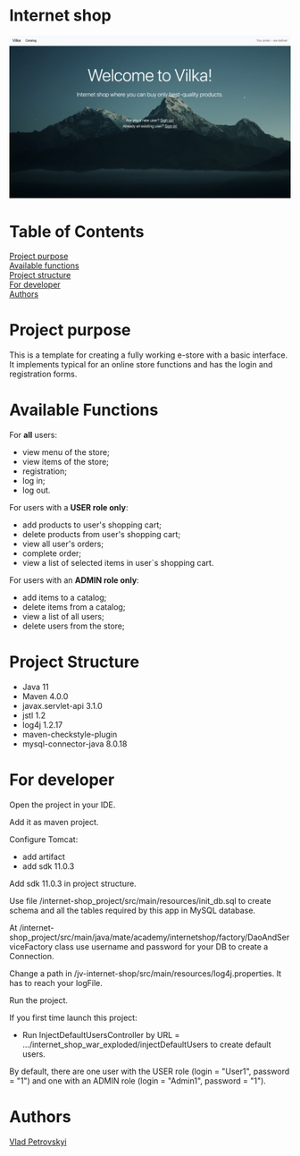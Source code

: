 # Internet shop
![Header Image](src/main/resources/main_page.png)
# Table of Contents
[Project purpose](#purpose)<br>
[Available functions](#avaiable_functions)<br>
[Project structure](#structure)<br>
[For developer](#developer-start)<br>
[Authors](#authors)
# <a name="purpose"></a>Project purpose

This is a template for creating a fully working e-store with a basic interface.
It implements typical for an online store functions and has the login and registration forms.


# <a name="avvailable_functions"></a>Available Functions
For **all** users: 
* view menu of the store;
* view items of the store;
* registration;
* log in;
* log out.
  
For users with a **USER role only**: 
* add products to user's shopping cart;
* delete products from user's shopping cart;
* view all user's orders;
* complete order;
* view a list of selected items in user`s shopping cart.

For users with an **ADMIN role only**:
* add items to a catalog;
* delete items from a catalog;
* view a list of all users;
* delete users from the store;


# <a name="structure"></a>Project Structure
* Java 11
* Maven 4.0.0
* javax.servlet-api 3.1.0
* jstl 1.2
* log4j 1.2.17
* maven-checkstyle-plugin
* mysql-connector-java 8.0.18


# <a name="developer-start"></a>For developer
Open the project in your IDE.

Add it as maven project.

Configure Tomcat:
* add artifact
* add sdk 11.0.3

Add sdk 11.0.3 in project structure.

Use file /internet-shop_project/src/main/resources/init_db.sql to create schema and all the tables required by this app in MySQL database.

At /internet-shop_project/src/main/java/mate/academy/internetshop/factory/DaoAndServiceFactory class use username and password for your DB to create a Connection.

Change a path in /jv-internet-shop/src/main/resources/log4j.properties. It has to reach your logFile.

Run the project.

If you first time launch this project: 
 * Run InjectDefaultUsersController by URL = .../internet_shop_war_exploded/injectDefaultUsers to create default users.

By default, there are one user with the USER role (login = "User1", password = "1") 
and one with an ADMIN role (login = "Admin1", password = "1"). 


# <a name="authors"></a>Authors
[Vlad Petrovskyi](https://github.com/vladpetrovskyi)
